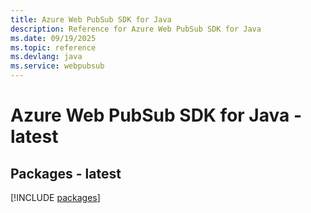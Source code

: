 ```yaml
---
title: Azure Web PubSub SDK for Java
description: Reference for Azure Web PubSub SDK for Java
ms.date: 09/19/2025
ms.topic: reference
ms.devlang: java
ms.service: webpubsub
---
```

# Azure Web PubSub SDK for Java - latest
## Packages - latest
[!INCLUDE [packages](web-pubsub-index.md)]